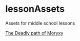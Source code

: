 # lessonAssets
Assets for middle school lessons

[The Deadly path of Moryxy](/Moryxy/map_puzzle.html)
